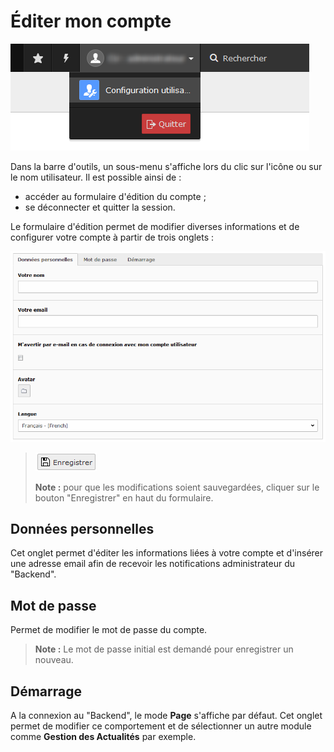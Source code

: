 # Éditer mon compte

![](../../.gitbook/assets/admin_typo3_account.png)

Dans la barre d'outils, un sous-menu s'affiche lors du clic sur l'icône ou sur le nom utilisateur. Il est possible ainsi de :

* accéder au formulaire d'édition du compte ;
* se déconnecter et quitter la session.

Le formulaire d'édition permet de modifier diverses informations et de configurer votre compte à partir de trois onglets :

![](../../.gitbook/assets/admin_typo3_edit_account.png)

> ![](../../.gitbook/assets/save.png)
>
> **Note :** pour que les modifications soient sauvegardées, cliquer sur le bouton "Enregistrer" en haut du formulaire.

## Données personnelles

Cet onglet permet d'éditer les informations liées à votre compte et d'insérer une adresse email afin de recevoir les notifications administrateur du "Backend".

## Mot de passe

Permet de modifier le mot de passe du compte.

> **Note :** Le mot de passe initial est demandé pour enregistrer un nouveau.

## Démarrage

A la connexion au "Backend", le mode **Page** s'affiche par défaut. Cet onglet permet de modifier ce comportement et de sélectionner un autre module comme **Gestion des Actualités** par exemple.

